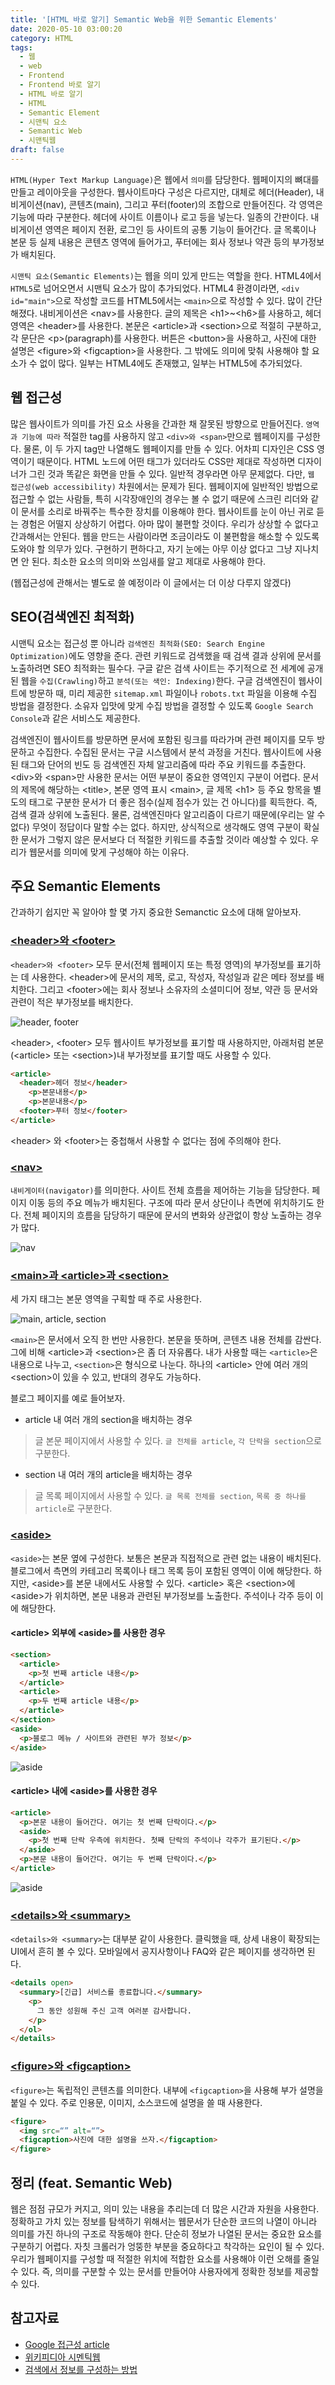 ```yaml
---
title: '[HTML 바로 알기] Semantic Web을 위한 Semantic Elements'
date: 2020-05-10 03:00:20
category: HTML
tags:
  - 웹
  - web
  - Frontend
  - Frontend 바로 알기
  - HTML 바로 알기
  - HTML
  - Semantic Element
  - 시맨틱 요소
  - Semantic Web
  - 시맨틱웹 
draft: false
---
```

`HTML(Hyper Text Markup Language)`은 웹에서 `의미`를 담당한다. 웹페이지의 뼈대를 만들고 레이아웃을 구성한다. 웹사이트마다 구성은 다르지만, 대체로 헤더(Header), 내비게이션(nav), 콘텐츠(main), 그리고 푸터(footer)의 조합으로 만들어진다. 각 영역은 기능에 따라 구분한다. 헤더에 사이트 이름이나 로고 등을 넣는다. 일종의 간판이다. 내비게이션 영역은 페이지 전환, 로그인 등 사이트의 공통 기능이 들어간다. 글 목록이나 본문 등 실제 내용은 콘텐츠 영역에 들어가고, 푸터에는 회사 정보나 약관 등의 부가정보가 배치된다.

`시맨틱 요소(Semantic Elements)`는 웹을 의미 있게 만드는 역할을 한다. HTML4에서 `HTML5`로 넘어오면서 시맨틱 요소가 많이 추가되었다. HTML4 환경이라면, `<div id="main">`으로 작성할 코드를 HTML5에서는 `<main>`으로 작성할 수 있다. 많이 간단해졌다. 내비게이션은 \<nav\>를 사용한다. 글의 제목은 \<h1\>~\<h6\>를 사용하고, 헤더 영역은 \<header\>를 사용한다. 본문은 \<article\>과 \<section\>으로 적절히 구분하고, 각 문단은 \<p\>(paragraph)를 사용한다. 버튼은 \<button\>을 사용하고, 사진에 대한 설명은 \<figure\>와 \<figcaption\>을 사용한다. 그 밖에도 의미에 맞춰 사용해야 할 요소가 수 없이 많다. 일부는 HTML4에도 존재했고, 일부는 HTML5에 추가되었다. 

## 웹 접근성

많은 웹사이트가 의미를 가진 요소 사용을 간과한 채 잘못된 방향으로 만들어진다. `영역과 기능에 따라` 적절한 tag를 사용하지 않고 `<div>와 <span>`만으로 웹페이지를 구성한다. 물론, 이 두 가지 tag만 나열해도 웹페이지를 만들 수 있다. 어차피 디자인은 CSS 영역이기 때문이다. HTML 노드에 어떤 태그가 있더라도 CSS만 제대로 작성하면 디자이너가 그린 것과 똑같은 화면을 만들 수 있다. 일반적 경우라면 아무 문제없다. 다만, `웹 접근성(web accessibility)` 차원에서는 문제가 된다. 웹페이지에 일반적인 방법으로 접근할 수 없는 사람들, 특히 시각장애인의 경우는 볼 수 없기 때문에 스크린 리더와 같이 문서를 소리로 바꿔주는 특수한 장치를 이용해야 한다. 웹사이트를 눈이 아닌 귀로 듣는 경험은 어떨지 상상하기 어렵다. 아마 많이 불편할 것이다. 우리가 상상할 수 없다고 간과해서는 안된다. 웹을 만드는 사람이라면 조금이라도 이 불편함을 해소할 수 있도록 도와야 할 의무가 있다. 구현하기 편하다고, 자기 눈에는 아무 이상 없다고 그냥 지나치면 안 된다. 최소한 요소의 의미와 쓰임새를 알고 제대로 사용해야 한다.

(웹접근성에 관해서는 별도로 쓸 예정이라 이 글에서는 더 이상 다루지 않겠다)

## SEO(검색엔진 최적화)

시맨틱 요소는 접근성 뿐 아니라 `검색엔진 최적화(SEO: Search Engine Optimization)`에도 영향을 준다. 관련 키워드로 검색했을 때 검색 결과 상위에 문서를 노출하려면 SEO 최적화는 필수다. 구글 같은 검색 사이트는 주기적으로 전 세계에 공개된 웹을 `수집(Crawling)`하고 `분석(또는 색인: Indexing)`한다. 구글 검색엔진이 웹사이트에 방문하 때, 미리 제공한 `sitemap.xml` 파일이나 `robots.txt` 파일을 이용해 수집 방법을 결정한다. 소유자 입맛에 맞게 수집 방법을 결정할 수 있도록 `Google Search Console`과 같은 서비스도 제공한다. 

검색엔진이 웹사이트를 방문하면 문서에 포함된 링크를 따라가며 관련 페이지를 모두 방문하고 수집한다. 수집된 문서는 구글 시스템에서 분석 과정을 거친다. 웹사이트에 사용된 태그와 단어의 빈도 등 검색엔진 자체 알고리즘에 따라 주요 키워드를 추출한다. \<div\>와 \<span\>만 사용한 문서는 어떤 부분이 중요한 영역인지 구분이 어렵다. 문서의 제목에 해당하는 \<title\>, 본문 영역 표시 \<main\>, 글 제목 \<h1\> 등 주요 항목을 별도의 태그로 구분한 문서가 더 좋은 점수(실제 점수가 있는 건 아니다)를 획득한다. 즉, 검색 결과 상위에 노출된다. 물론, 검색엔진마다 알고리즘이 다르기 때문에(우리는 알 수 없다) 무엇이 정답이다 말할 수는 없다. 하지만, 상식적으로 생각해도 영역 구분이 확실한 문서가 그렇지 않은 문서보다 더 적절한 키워드를 추출할 것이라 예상할 수 있다. 우리가 웹문서를 의미에 맞게 구성해야 하는 이유다. 

## 주요 Semantic Elements

간과하기 쉽지만 꼭 알아야 할 몇 가지 중요한 Semanctic 요소에 대해 알아보자.

### <u>\<header\>와 \<footer\></u>

`<header>와 <footer>` 모두 문서(전체 웹페이지 또는 특정 영역)의 부가정보를 표기하는 데 사용한다. \<header\>에 문서의 제목, 로고, 작성자, 작성일과 같은 메타 정보를 배치한다. 그리고 \<footer\>에는 회사 정보나 소유자의 소셜미디어 정보, 약관 등 문서와 관련이 적은 부가정보를 배치한다.

![header, footer](./1.jpg)

\<header\>, \<footer\> 모두 웹사이트 부가정보를 표기할 때 사용하지만, 아래처럼 본문(\<article\> 또는 \<section\>)내 부가정보를 표기할 때도 사용할 수 있다. 

~~~HTML
<article>
  <header>헤더 정보</header>
    <p>본문내용</p>
    <p>본문내용</p>
  <footer>푸터 정보</footer>
</article>
~~~

\<header\> 와 \<footer\>는 중첩해서 사용할 수 없다는 점에 주의해야 한다.

### <u>\<nav\></u>

`내비게이터(navigator)`를 의미한다. 사이트 전체 흐름을 제어하는 기능을 담당한다. 페이지 이동 등의 주요 메뉴가 배치된다. 구조에 따라 문서 상단이나 측면에 위치하기도 한다. 전체 페이지의 흐름을 담당하기 때문에 문서의 변화와 상관없이 항상 노출하는 경우가 많다.

![nav](./2.jpg)

### <u>\<main\>과 \<article\>과 \<section\> </u>

세 가지 태그는 본문 영역을 구획할 때 주로 사용한다. 

![main, article, section](./3.jpg)

`<main>`은 문서에서 오직 한 번만 사용한다. 본문을 뜻하며, 콘텐츠 내용 전체를 감싼다. 그에 비해 <article\>과 \<section\>은 좀 더 자유롭다. 내가 사용할 때는 `<article>`은 내용으로 나누고, `<section>`은 형식으로 나눈다. 하나의 \<article\> 안에 여러 개의 \<section\>이 있을 수 있고, 반대의 경우도 가능하다.

블로그 페이지를 예로 들어보자.

- article 내 여러 개의 section을 배치하는 경우

> 글 본문 페이지에서 사용할 수 있다. `글 전체를 article`, `각 단락을 section`으로 구분한다.
 
- section 내 여러 개의 article을 배치하는 경우

> 글 목록 페이지에서 사용할 수 있다. `글 목록 전체를 section`, `목록 중 하나를 article`로 구분한다.

### <u>\<aside\></u>

`<aside>`는 본문 옆에 구성한다. 보통은 본문과 직접적으로 관련 없는 내용이 배치된다. 블로그에서 측면의 카테고리 목록이나 태그 목록 등이 포함된 영역이 이에 해당한다. 하지만, \<aside\>를 본문 내에서도 사용할 수 있다. \<article\> 혹은 \<section\>에 \<aside\>가 위치하면, 본문 내용과 관련된 부가정보를 노출한다. 주석이나 각주 등이 이에 해당한다.

#### \<article\> 외부에 \<aside\>를 사용한 경우

~~~HTML
<section>
  <article>
    <p>첫 번째 article 내용</p>
  </article>
  <article>
    <p>두 번째 article 내용</p>
  </article>
</section>
<aside>
  <p>블로그 메뉴 / 사이트와 관련된 부가 정보</p>
</aside>
~~~

![aside](./4.jpg)

#### \<article\> 내에 \<aside\>를 사용한 경우

~~~HTML
<article>
  <p>본문 내용이 들어간다. 여기는 첫 번째 단락이다.</p>
  <aside>
    <p>첫 번째 단락 우측에 위치한다. 첫째 단락의 주석이나 각주가 표기된다.</p>
  </aside>
  <p>본문 내용이 들어간다. 여기는 두 번째 단락이다.</p>
</article>
~~~

![aside](./5.jpg)

### <u>\<details\>와 \<summary\></u>

`<details>와 <summary>`는 대부분 같이 사용한다. 클릭했을 때, 상세 내용이 확장되는 UI에서 흔히 볼 수 있다. 모바일에서 공지사항이나 FAQ와 같은 페이지를 생각하면 된다. 

~~~HTML
<details open>
  <summary>[긴급] 서비스를 종료합니다.</summary>
    <p>
      그 동안 성원해 주신 고객 여러분 감사합니다. 
    </p>
  </ol>
</details>
~~~

### <u>\<figure\>와 \<figcaption\></u>

`<figure>`는 독립적인 콘텐츠를 의미한다. 내부에 `<figcaption>`을 사용해 부가 설명을 붙일 수 있다. 주로 인용문, 이미지, 소스코드에 설명을 쓸 때 사용한다.  

~~~HTML
<figure>
  <img src=“” alt=“”>
  <figcaption>사진에 대한 설명을 쓰자.</figcaption>
</figure>
~~~

## 정리 (feat. Semantic Web)

웹은 점점 규모가 커지고, 의미 있는 내용을 추리는데 더 많은 시간과 자원을 사용한다. 정확하고 가치 있는 정보를 탐색하기 위해서는 웹문서가 단순한 코드의 나열이 아니라 의미를 가진 하나의 구조로 작동해야 한다. 단순히 정보가 나열된 문서는 중요한 요소를 구분하기 어렵다. 자칫 크롤러가 엉뚱한 부분을 중요하다고 착각하는 요인이 될 수 있다. 우리가 웹페이지를 구성할 때 적절한 위치에 적합한 요소를 사용해야 이런 오해를 줄일 수 있다. 즉, 의미를 구분할 수 있는 문서를 만들어야 사용자에게 정확한 정보를 제공할 수 있다. 

## 참고자료

- [Google 접근성 article](https://developers.google.com/web/fundamentals/accessibility?hl=ko)
- [위키피디아 시멘틱웹](https://ko.wikipedia.org/wiki/%EC%8B%9C%EB%A7%A8%ED%8B%B1_%EC%9B%B9)
- [검색에서 정보를 구성하는 방법](https://www.google.com/intl/ko/search/howsearchworks/crawling-indexing/)

